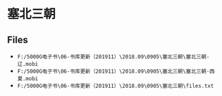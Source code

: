 # 塞北三朝

## Files

- `F:/5000G电子书\06-书库更新（201911）\2018.09\0905\塞北三朝\塞北三朝-辽.mobi`
- `F:/5000G电子书\06-书库更新（201911）\2018.09\0905\塞北三朝\塞北三朝·西夏.mobi`
- `F:/5000G电子书\06-书库更新（201911）\2018.09\0905\塞北三朝\files.txt`
